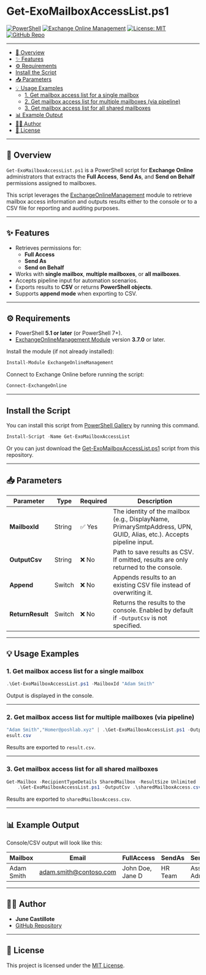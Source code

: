# Get-ExoMailboxAccessList.ps1

[![PowerShell](https://img.shields.io/badge/PowerShell-5.1%2B-blue)](https://github.com/PowerShell/PowerShell)
[![Exchange Online Management](https://img.shields.io/powershellgallery/v/ExchangeOnlineManagement?label=ExchangeOnlineManagement)](https://www.powershellgallery.com/packages/ExchangeOnlineManagement)
[![License: MIT](https://img.shields.io/badge/License-MIT-yellow.svg)](https://github.com/junecastillote/Get-ExoMailboxAccessList/blob/main/LICENSE)
[![GitHub Repo](https://img.shields.io/badge/GitHub-Repo-black)](https://github.com/junecastillote/Get-ExoMailboxAccessList)

---

- [📌 Overview](#-overview)
- [✨ Features](#-features)
- [⚙️ Requirements](#️-requirements)
- [Install the Script](#install-the-script)
- [📥 Parameters](#-parameters)
- [💡 Usage Examples](#-usage-examples)
  - [1. Get mailbox access list for a single mailbox](#1-get-mailbox-access-list-for-a-single-mailbox)
  - [2. Get mailbox access list for multiple mailboxes (via pipeline)](#2-get-mailbox-access-list-for-multiple-mailboxes-via-pipeline)
  - [3. Get mailbox access list for all shared mailboxes](#3-get-mailbox-access-list-for-all-shared-mailboxes)
- [📊 Example Output](#-example-output)
- [🧑‍💻 Author](#-author)
- [📄 License](#-license)

---

## 📌 Overview

`Get-ExoMailboxAccessList.ps1` is a PowerShell script for **Exchange Online** administrators that extracts the **Full Access**, **Send As**, and **Send on Behalf** permissions assigned to mailboxes.

This script leverages the [ExchangeOnlineManagement](https://learn.microsoft.com/powershell/exchange/connect-to-exchange-online-powershell) module to retrieve mailbox access information and outputs results either to the console or to a CSV file for reporting and auditing purposes.

---

## ✨ Features

- Retrieves permissions for:
  - **Full Access**
  - **Send As**
  - **Send on Behalf**
- Works with **single mailbox**, **multiple mailboxes**, or **all mailboxes**.
- Accepts pipeline input for automation scenarios.
- Exports results to **CSV** or returns **PowerShell objects**.
- Supports **append mode** when exporting to CSV.

---

## ⚙️ Requirements

- PowerShell **5.1 or later** (or PowerShell 7+).
- [ExchangeOnlineManagement Module](https://www.powershellgallery.com/packages/ExchangeOnlineManagement) version **3.7.0** or later.

Install the module (if not already installed):

```powershell
Install-Module ExchangeOnlineManagement
```

Connect to Exchange Online before running the script:

```powershell
Connect-ExchangeOnline
```

---

## Install the Script

You can install this script from [PowerShell Gallery](https://www.powershellgallery.com/packages/Get-ExoMailboxAccesslist) by running this command.

```PowerShell
Install-Script -Name Get-ExoMailboxAccessList
```

Or you can just download the [Get-ExoMailboxAccessList.ps1](https://github.com/junecastillote/Get-ExoMailboxAccessList/blob/main/Get-ExoMailboxAccessList.ps1) script from this repository.

---

## 📥 Parameters

| Parameter        | Type   | Required | Description                                                                                                          |
| ---------------- | ------ | -------- | -------------------------------------------------------------------------------------------------------------------- |
| **MailboxId**    | String | ✅ Yes    | The identity of the mailbox (e.g., DisplayName, PrimarySmtpAddress, UPN, GUID, Alias, etc.). Accepts pipeline input. |
| **OutputCsv**    | String | ❌ No     | Path to save results as CSV. If omitted, results are only returned to the console.                                   |
| **Append**       | Switch | ❌ No     | Appends results to an existing CSV file instead of overwriting it.                                                   |
| **ReturnResult** | Switch | ❌ No     | Returns the results to the console. Enabled by default if `-OutputCsv` is not specified.                             |

---

## 💡 Usage Examples

### 1. Get mailbox access list for a single mailbox

```powershell
.\Get-ExoMailboxAccessList.ps1 -MailboxId "Adam Smith"
```

Output is displayed in the console.

---

### 2. Get mailbox access list for multiple mailboxes (via pipeline)

```powershell
"Adam Smith","Homer@poshlab.xyz" | .\Get-ExoMailboxAccessList.ps1 -OutputCsv .
esult.csv
```

Results are exported to `result.csv`.

---

### 3. Get mailbox access list for all shared mailboxes

```powershell
Get-Mailbox -RecipientTypeDetails SharedMailbox -ResultSize Unlimited |
    .\Get-ExoMailboxAccessList.ps1 -OutputCsv .\sharedMailboxAccess.csv
```

Results are exported to `sharedMailboxAccess.csv`.

---

## 📊 Example Output

Console/CSV output will look like this:

| Mailbox    | Email                    | FullAccess       | SendAs  | SendOnBehalf     |
| ---------- | ------------------------ | ---------------- | ------- | ---------------- |
| Adam Smith | <adam.smith@contoso.com> | John Doe, Jane D | HR Team | Assistant, Admin |

---

## 🧑‍💻 Author

- **June Castillote**
- [GitHub Repository](https://github.com/junecastillote/Get-ExoMailboxAccessList)

---

## 📄 License

This project is licensed under the [MIT License](https://github.com/junecastillote/Get-ExoMailboxAccessList/blob/main/LICENSE).
